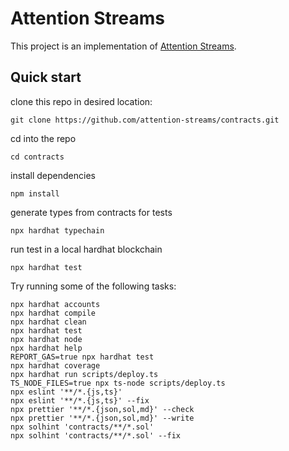 # Attention Streams

This project is an implementation of [Attention Streams](https://docs.google.com/document/d/1TKA-K8YadRdgz-Qek01TUcCkRaI9CKCXGtJ31AbVWIU/edit?usp=sharing).

## Quick start
clone this repo in desired location:
```shell
git clone https://github.com/attention-streams/contracts.git
```
cd into the repo
```shell
cd contracts
```
install dependencies
```shell
npm install
```
generate types from contracts for tests
```shell
npx hardhat typechain
```
run test in a local hardhat blockchain
```shell
npx hardhat test
```


Try running some of the following tasks:

```shell
npx hardhat accounts
npx hardhat compile
npx hardhat clean
npx hardhat test
npx hardhat node
npx hardhat help
REPORT_GAS=true npx hardhat test
npx hardhat coverage
npx hardhat run scripts/deploy.ts
TS_NODE_FILES=true npx ts-node scripts/deploy.ts
npx eslint '**/*.{js,ts}'
npx eslint '**/*.{js,ts}' --fix
npx prettier '**/*.{json,sol,md}' --check
npx prettier '**/*.{json,sol,md}' --write
npx solhint 'contracts/**/*.sol'
npx solhint 'contracts/**/*.sol' --fix
```
